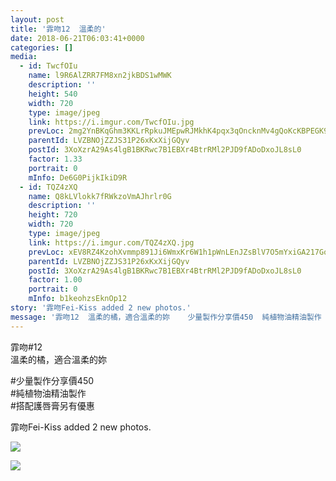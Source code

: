 ```yaml
---
layout: post
title: '霏吻12  溫柔的' 
date: 2018-06-21T06:03:41+0000 
categories: [] 
media:
  - id: TwcfOIu
    name: l9R6AlZRR7FM8xn2jkBDS1wMWK
    description: ''   
    height: 540
    width: 720
    type: image/jpeg
    link: https://i.imgur.com/TwcfOIu.jpg
    prevLoc: 2mg2YnBKqGhm3KKLrRpkuJMEpwRJMkhK4pqx3qOncknMv4gQoKcKBPEGK9KQcpnzQnw381hvM1N25qzxHWER9r75Nmf96RE4m3PyhL3r0j7gnvfjPwXPMYnGIkXQWl5YV8S5jQ7X0Dznfw1MjKPWk1T7yJN8MV1Bs5OMjyDDnWhK80gMBXXzF36LB73xo8TWD4R6JEQwf70yq1Eyz5un5x8zl66MhxE2VPWQGJFjQgDq9vBJI93ARvVAlLHzvW6Q8xAg
    parentId: LVZBNOjZZJS31P26xKxXijGQyv
    postId: 3XoXzrA29As4lgB1BKRwc7B1EBXr4BtrRMl2PJD9fADoDxoJL8sL0
    factor: 1.33
    portrait: 0
    mInfo: De6G0PijkIkiD9R
  - id: TQZ4zXQ
    name: Q8kLVlokk7fRWkzoVmAJhrlr0G
    description: ''   
    height: 720
    width: 720
    type: image/jpeg
    link: https://i.imgur.com/TQZ4zXQ.jpg
    prevLoc: xEV8RZ4KzohXvmmp891Ji6WmxKr6W1h1pWnLEnJZsBlV7O5mYxiGA217GoGnIgN5OBzG46u23mkMy4LpuLmyr06Z0BtZK12R8zxGhDREZ16nvLfk2LE2zNzrcmBrJr7L0NF7KErmA0YYTJVmgZo3D5CLEvVEoJzktQZ2Xo88GwhPEJ41kXXmUWX4RBW69mc3lEpk1GqGcRAZjJmoDqir9nZXAEpqt7rjAAvoxmTGNGx6BJK5tovVjEYV1ktoVPX5y4kM
    parentId: LVZBNOjZZJS31P26xKxXijGQyv
    postId: 3XoXzrA29As4lgB1BKRwc7B1EBXr4BtrRMl2PJD9fADoDxoJL8sL0
    factor: 1.00
    portrait: 0
    mInfo: b1keohzsEknOp12
story: '霏吻Fei-Kiss added 2 new photos.'  
message: '霏吻12  溫柔的橘，適合溫柔的妳    少量製作分享價450  純植物油精油製作  搭配護唇膏另有優惠'  
---
```


霏吻#12  
溫柔的橘，適合溫柔的妳  
  
#少量製作分享價450  
#純植物油精油製作  
#搭配護唇膏另有優惠
 
 
[//]: #story:
霏吻Fei-Kiss added 2 new photos.


[//]: #media:  
<a href="https://i.imgur.com/TwcfOIu.jpg"><img class="postImage" src="https://i.imgur.com/TwcfOIuh.jpg" />  
</a>    

<a href="https://i.imgur.com/TQZ4zXQ.jpg"><img class="postImage" src="https://i.imgur.com/TQZ4zXQh.jpg" />  
</a>   
